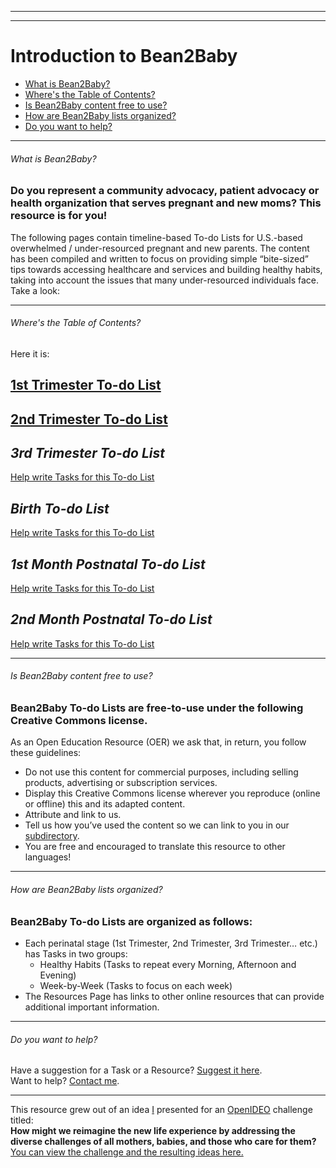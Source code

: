 
---
---
# Introduction to Bean2Baby
- [What is Bean2Baby?](#1) 
- [Where's the Table of Contents?](#2)
- [Is Bean2Baby content free to use?](#3)
- [How are Bean2Baby lists organized?](#4)
- [Do you want to help?](#5)

----
###### <a name="1"></a>What is Bean2Baby?
### Do you represent a community advocacy, patient advocacy or health organization that serves pregnant and new moms? This resource is for you!
The following pages contain timeline-based To-do Lists for U.S.-based overwhelmed / under-resourced pregnant and new parents. The content has been compiled and written to focus on providing simple “bite-sized” tips towards accessing healthcare and services and building  healthy habits, taking into account the issues that many under-resourced individuals face. Take a look:

----
###### <a name="2"></a>Where's the Table of Contents?  
Here it is:
## [1st Trimester To-do List](#)  
## [2nd Trimester To-do List](#)  
## *3rd Trimester To-do List* 
[Help write Tasks for this To-do List](#)  
## *Birth To-do List* 
[Help write Tasks for this To-do List](#)  
## *1st Month Postnatal To-do List*
[Help write Tasks for this To-do List](#)  
## *2nd Month Postnatal To-do List*
[Help write Tasks for this To-do List](#)    

----
###### <a name="3"></a>Is Bean2Baby content free to use?
### Bean2Baby To-do Lists are free-to-use under the following Creative Commons license. 
As an Open Education Resource (OER) we ask that, in return, you follow these guidelines:
- Do not use this content for commercial purposes, including selling products, advertising or subscription services.  
- Display this Creative Commons license wherever you reproduce (online or offline) this and its adapted content.  
- Attribute and link to us.  
- Tell us how you’ve used the content so we can link to you in our [subdirectory](#).  
- You are free and encouraged to translate this resource to other languages! 
----
###### <a name="4"></a>How are Bean2Baby lists organized?
### Bean2Baby To-do Lists are organized as follows:
- Each perinatal stage (1st Trimester, 2nd Trimester, 3rd Trimester… etc.) has Tasks in two groups:
  - Healthy Habits (Tasks to repeat every Morning, Afternoon and Evening)
  - Week-by-Week (Tasks to focus on each week)
- The Resources Page has links to other online resources that can provide additional important information.
----
###### <a name="5"></a>Do you want to help?
Have a suggestion for a Task or a Resource? [Suggest it here](#).  
Want to help? [Contact me](#).  

---------

This resource grew out of an idea [I](#) presented for an [OpenIDEO](#) challenge titled:  
**How might we reimagine the new life experience by addressing the diverse challenges of all mothers, babies, and those who care for them?** [You can view the challenge and the resulting ideas here.](#)

